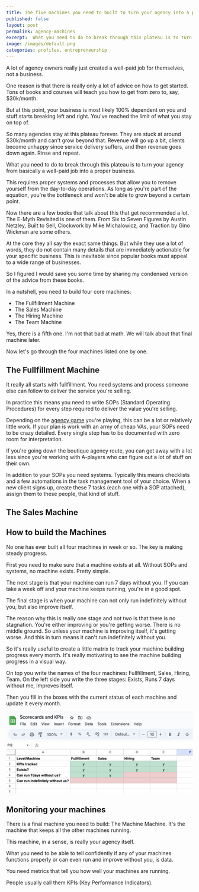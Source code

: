 ```yaml
---
title: The five machines you need to built to turn your agency into a proper business
published: false
layout: post
permalink: agency-machines
excerpt:  What you need to do to break through this plateau is to turn your agency from basically a well-paid job into a proper business.
image: /images/default.png
categories: profiles, entrepreneurship
---
```


A lot of agency owners really just created a well-paid job for themselves, not a business.

One reason is that there is really only a lot of advice on how to get started. Tons of books and courses will teach you how to get from zero to, say, $30k/month. 

But at this point, your business is most likely 100% dependent on you and stuff starts breaking left and right. You've reached the limit of what you stay on top of.

So many agencies stay at this plateau forever. They are stuck at around $30k/month and can't grow beyond that. Revenue will go up a bit, clients become unhappy since service delivery suffers, and then revenue goes down again. Rinse and repeat.

What you need to do to break through this plateau is to turn your agency from basically a well-paid job into a proper business.

This requires proper systems and processes that allow you to remove yourself from the day-to-day operations. As long as you're part of the equation, you're the bottleneck and won't be able to grow beyond a certain point.

Now there are a few books that talk about this that get recommended a lot. The E-Myth Revisited is one of them. From Six to Seven Figures by Austin Netzley, Built to Sell, Clockwork by Mike Michalowicz, and Traction by Gino Wickman are some others.

At the core they all say the exact same things. But while they use a lot of words, they do not contain many details that are immediately actionable for your specific business. This is inevitable since popular books must appeal to a wide range of businesses.

So I figured I would save you some time by sharing my condensed version of the advice from these books.

In a nutshell, you need to build four core machines:

* The Fullfillment Machine
* The Sales Machine
* The Hiring Machine
* The Team Machine

Yes, there is a fifth one. I'm not that bad at math. We will talk about that final machine later.

Now let's go through the four machines listed one by one.

## The Fullfillment Machine

It really all starts with fullfillment. You need systems and process someone else can follow to deliver the service you're selling.

In practice this means you need to write SOPs (Standard Operating Procedures) for every step required to deliver the value you're selling.

Depending on the [agency game](/agency-games) you're playing, this can be a lot or relatively little work. If your plan is work with an army of cheap VAs, your SOPs need to be crazy detailed. Every single step has to be documented with zero room for interpretation.

If you're going down the boutique agency route, you can get away with a lot less since you're working with A-players who can figure out a lot of stuff on their own.

In addition to your SOPs you need systems. Typically this means checklists and a few automations in the task management tool of your choice. When a new client signs up, create these 7 tasks (each one with a SOP attached), assign them to these people, that kind of stuff.

## The Sales Machine


## How to build the Machines

No one has ever built all four machines in week or so. The key is making steady progress. 

First you need to make sure that a machine exists at all. Without SOPs and systems, no machine exists. Pretty simple.

The next stage is that your machine can run 7 days without you. If you can take a week off and your machine keeps running, you're in a good spot.

The final stage is when your machine can not only run indefinitely without you, but also improve itself. 

The reason why this is really one stage and not two is that there is no stagnation. You're either improving or you're getting worse. There is no middle ground. So unless your machine is improving itself, it's getting worse. And this in turn means it can't run indefinitely without you.

So it's really useful to create a little matrix to track your machine building progress every month. It's really motivating to see the machine building progress in a visual way.

On top you write the names of the four machines: Fullfillment, Sales, Hiring, Team. On the left side you write the three stages: Exists, Runs 7 days without me, Improves itself.

Then you fill in the boxes with the current status of each machine and update it every month.

![](/images/machinemachine.png)


## Monitoring your machines

There is a final machine you need to build: The Machine Machine. It's the machine that keeps all the other machines running. 

This machine, in a sense, is really your agency itself.

What you need to be able to tell confidently if any of your machines functions properly or can even run and improve without you, is data. 

You need metrics that tell you how well your machines are running.

People usually call them KPIs (Key Performance Indicators).








